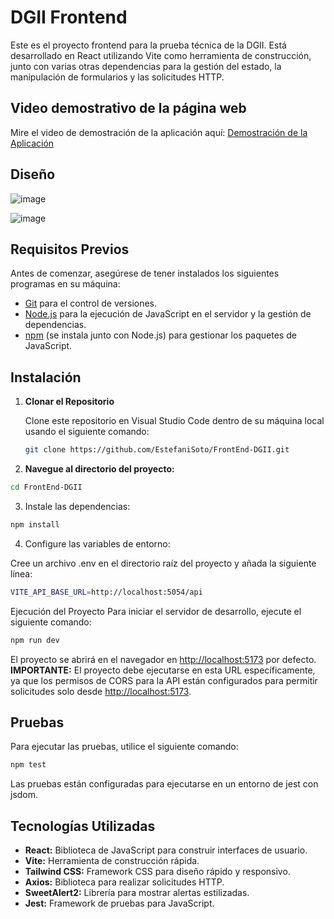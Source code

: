 # DGII Frontend

Este es el proyecto frontend para la prueba técnica de la DGII. Está desarrollado en React utilizando Vite como herramienta de construcción, junto con varias otras dependencias para la gestión del estado, la manipulación de formularios y las solicitudes HTTP.

## Video demostrativo de la página web

Mire el video de demostración de la aplicación aquí: [Demostración de la Aplicación](https://youtu.be/587ASD0pMWE)

## Diseño
![image](https://github.com/user-attachments/assets/a650a0b4-70f3-4f00-bea8-f68258ed7403)

![image](https://github.com/user-attachments/assets/3c10dfee-e38c-44f9-a552-61bbf29bc5c3)




## Requisitos Previos

Antes de comenzar, asegúrese de tener instalados los siguientes programas en su máquina:

- [Git](https://git-scm.com/) para el control de versiones.
- [Node.js](https://nodejs.org/) para la ejecución de JavaScript en el servidor y la gestión de dependencias.
- [npm](https://www.npmjs.com/) (se instala junto con Node.js) para gestionar los paquetes de JavaScript.

## Instalación

1. **Clonar el Repositorio**

   Clone este repositorio en Visual Studio Code dentro de su máquina local usando el siguiente comando:

   ```bash
   git clone https://github.com/EstefaniSoto/FrontEnd-DGII.git
2. **Navegue al directorio del proyecto:**
 ```bash
 cd FrontEnd-DGII
```
3. Instale las dependencias:
 ```bash
npm install
```
 
4. Configure las variables de entorno:

Cree un archivo .env en el directorio raíz del proyecto y añada la siguiente línea:
 ```bash
VITE_API_BASE_URL=http://localhost:5054/api
```
Ejecución del Proyecto
Para iniciar el servidor de desarrollo, ejecute el siguiente comando:
```bash
npm run dev
```
El proyecto se abrirá en el navegador en [http://localhost:5173](http://localhost:5173) por defecto. **IMPORTANTE:** El proyecto debe ejecutarse en esta URL específicamente, ya que los permisos de CORS para la API están configurados para permitir solicitudes solo desde [http://localhost:5173](http://localhost:5173).

## Pruebas

Para ejecutar las pruebas, utilice el siguiente comando:
```bash
npm test
```
Las pruebas están configuradas para ejecutarse en un entorno de jest con jsdom.

## Tecnologías Utilizadas

- **React:** Biblioteca de JavaScript para construir interfaces de usuario.
- **Vite:** Herramienta de construcción rápida.
- **Tailwind CSS:** Framework CSS para diseño rápido y responsivo.
- **Axios:** Biblioteca para realizar solicitudes HTTP.
- **SweetAlert2:** Librería para mostrar alertas estilizadas.
- **Jest:** Framework de pruebas para JavaScript.
